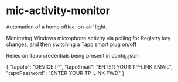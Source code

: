 # mic-activity-monitor

Automation of a home office 'on-air' light.

Monitoring Windows microphone activity via polling for Registry key changes, and then switching a Tapo smart plug on/off

Relies on Tapo credentials being present in config.json:

{
    "tapoIp": "DEVICE IP",
    "tapoEmail": "ENTER YOUR TP-LINK EMAIL",
    "tapoPassword": "ENTER YOUR TP-LINK PWD"
}

